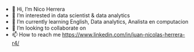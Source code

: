 - 👋 Hi, I’m Nico Herrera 
- 👀 I’m interested in data scientist & data analytics
- 🌱 I’m currently learning English, Data analytics, Analista en computacion 
- 💞️ I’m looking to collaborate on 
- 📫 How to reach me https://www.linkedin.com/in/juan-nicolas-herrera-r4/

<!---
jnicolasherrera/jnicolasherrera is a ✨ special ✨ repository because its `README.md` (this file) appears on your GitHub profile.
You can click the Preview link to take a look at your changes.
--->
